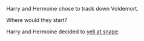 Harry and Hermoine chose to track down Voldemort.

Where would they start? 

Harry and Hermoine decided to [yell at snape](../yell-at-snape/yell-at-snape.md).
